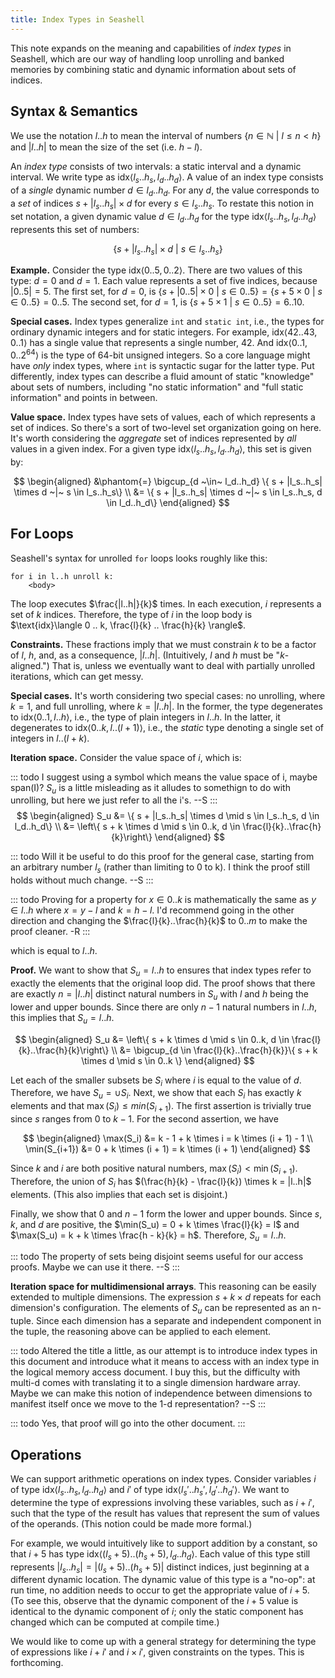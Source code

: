 ```yaml
---
title: Index Types in Seashell
---
```

This note expands on the meaning and capabilities of *index types* in Seashell,
which are our way of handling loop unrolling and banked memories by combining
static and dynamic information about sets of indices.

Syntax & Semantics
------------------

We use the notation $l..h$ to mean the interval of numbers
$\{ n \in \mathbb{N} ~|~ l \le n < h \}$ and $|l..h|$ to mean the size of the
set (i.e. $h - l$).

An *index type* consists of two intervals: a static interval and a dynamic interval.
We write type as $\text{idx}\langle l_s .. h_s, l_d .. h_d \rangle$.
A value of an index type consists of a *single* dynamic number $d \in l_d..h_d$.
For any $d$, the value corresponds to a *set* of indices $s + |l_s..h_s| \times d$
for every $s \in l_s..h_s$.  To restate this notion in set notation, a given
dynamic value $d \in l_d..h_d$ for the type $\text{idx}\langle l_s .. h_s, l_d .. h_d \rangle$
represents this set of numbers:

$$\{ s + |l_s..h_s| \times d ~|~ s \in l_s..h_s\}$$

**Example.**
Consider the type
$\text{idx}\langle 0 .. 5, 0 .. 2 \rangle$.
There are two values of this type: $d=0$ and $d=1$.
Each value represents a set of five indices, because $|0..5| = 5$.
The first set, for $d=0$, is
$\{ s + |0..5| \times 0 ~|~ s \in 0..5\} = \{s + 5 \times 0 ~|~ s \in 0..5\} = 0..5$.
The second set, for $d=1$, is
$\{s + 5 \times 1 ~|~ s \in 0..5\} = 6..10$.

**Special cases.**
Index types generalize `int` and `static int`, i.e., the types for ordinary dynamic integers and for static integers.
For example, $\text{idx}\langle 42..43, 0..1 \rangle$ has a single value that represents a single number, 42.
And $\text{idx}\langle 0..1, 0..2^{64} \rangle$ is the type of 64-bit unsigned integers.
So a core language might have *only* index types, where `int` is syntactic sugar for the latter type.
Put differently, index types can describe a fluid amount of static "knowledge" about sets of numbers, including "no static information" and "full static information" and points in between.

**Value space.**
Index types have sets of values, each of which represents a set of indices. So
there's a sort of two-level set organization going on here.  It's worth
considering the *aggregate* set of indices represented by *all* values in a
given index.  For a given type $\text{idx}\langle l_s .. h_s, l_d .. h_d \rangle$,
this set is given by:

$$
\begin{aligned}
&\phantom{=}
\bigcup_{d ~\in~ l_d..h_d}
\{ s + |l_s..h_s| \times d ~|~ s \in l_s..h_s\}
\\
&=
\{ s + |l_s..h_s| \times d ~|~ s \in l_s..h_s, d \in l_d..h_d\}
\end{aligned}
$$

For Loops
---------

Seashell's syntax for unrolled `for` loops looks roughly like this:

    for i in l..h unroll k:
        <body>

The loop executes $\frac{|l..h|}{k}$ times.
In each execution, $i$ represents a set of $k$ indices.
Therefore,
the type of $i$ in the loop body is
$\text{idx}\langle 0 .. k, \frac{l}{k} .. \frac{h}{k} \rangle$.

**Constraints.**
These fractions imply that we must
constrain $k$ to be a factor of $l$, $h$, and, as a consequence, $|l..h|$.
(Intuitively, $l$ and $h$ must be "$k$-aligned.")
That is,
unless we eventually want to deal with partially unrolled iterations, which can get messy.

**Special cases.**
It's worth considering two special cases: no unrolling, where $k=1$, and full
unrolling, where $k=|l..h|$.  In the former, the type degenerates to
$\text{idx}\langle 0 .. 1, l .. h \rangle$, i.e., the type of plain integers in
$l..h$.  In the latter, it degenerates to $\text{idx}\langle 0 .. k, l .. (l+1)
\rangle$, i.e., the *static* type denoting a single set of integers in
$l..(l+k)$.

**Iteration space.**
Consider the value space of $i$, which is:

::: todo
I suggest using a symbol which means the value space of i, maybe span(I)? $S_u$ is a little misleading as it alludes to somethign to do with unrolling, but here we just refer to all the i's.
--S
:::
$$
\begin{aligned}
S_u &= \{ s + |l_s..h_s| \times d \mid s \in l_s..h_s, d \in l_d..h_d\} \\
    &= \left\{ s + k \times d \mid s \in 0..k, d \in \frac{l}{k}..\frac{h}{k}\right\}
\end{aligned}
$$

::: todo
Will it be useful to do this proof for the general case, starting from an arbitrary number $l_s$ (rather than limiting to 0 to k). I think the proof still holds without much change.
--S
:::

::: todo
Proving for a property for $x \in 0..k$ is mathematically the same as $y \in l..h$
where $x = y - l$ and $k = h - l$. I'd recommend going in the other direction
and changing the $\frac{l}{k}..\frac{h}{k}$ to $0..m$ to make the proof cleaner. -R
:::

which is equal to $l..h$.

**Proof.** We want to show that $S_u = l..h$ to ensures that
index types refer to exactly the elements that the original loop did. The
proof shows that there are exactly $n = |l..h|$ distinct natural numbers in
$S_u$ with $l$ and $h$ being the lower and upper bounds. Since there are only
$n-1$ natural numbers in $l..h$, this implies that $S_u = l..h$.

$$
\begin{aligned}
S_u &= \left\{ s + k \times d \mid s \in 0..k, d \in \frac{l}{k}..\frac{h}{k}\right\} \\
    &= \bigcup_{d \in \frac{l}{k}..\frac{h}{k}}\{ s + k \times d \mid s \in 0..k \}
\end{aligned}
$$

Let each of the smaller subsets be $S_i$ where $i$ is equal to the value of
$d$.  Therefore, we have $S_u = \cup S_i$. Next, we show that each $S_i$ has
exactly $k$ elements and that $\max(S_i) \leq min(S_{i+1})$. The first
assertion is trivially true since $s$ ranges from $0$ to $k-1$. For the second
assertion, we have

$$
\begin{aligned}
\max(S_i) &= k - 1 + k \times i = k \times (i + 1) - 1 \\
\min(S_{i+1}) &= 0 + k \times (i + 1) = k \times (i + 1)
\end{aligned}
$$

Since $k$ and $i$ are both positive natural numbers, $\max(S_i) < \min(S_{i+1})$.
Therefore, the union of $S_i$ has $(\frac{h}{k} - \frac{l}{k}) \times k =
|l..h|$ elements. (This also implies that each set is disjoint.)

Finally, we show that $0$ and $n-1$ form the lower and upper bounds. Since $s$,
$k$, and $d$ are positive, the $\min(S_u) = 0 + k \times \frac{l}{k} = l$ and
$\max(S_u) = k + k \times \frac{h - k}{k} = h$. Therefore, $S_u = l..h$.

::: todo
The property of sets being disjoint seems useful for our access proofs. Maybe we can use it there.
--S
:::

**Iteration space for multidimensional arrays**. This reasoning can be easily extended to
multiple dimensions. The expression $s + k \times d$ repeats for each
dimension's configuration.  The elements of $S_u$ can be represented as an
n-tuple. Since each dimension has a separate and independent component in the
tuple, the reasoning above can be applied to each element.

::: todo
Altered the title a little, as our attempt is to introduce index types in this document and introduce what it means to access with an index type in the logical memory access document. I buy this, but the difficulty with multi-d comes with translating it to a single dimension hardware array. Maybe we can make this notion of independence between dimensions to manifest itself once we move to the 1-d representation?
--S
:::

::: todo
Yes, that proof will go into the other document.
:::

Operations
----------

We can support arithmetic operations on index types.
Consider variables $i$ of type
$\text{idx}\langle l_s .. h_s, l_d .. h_d \rangle$
and $i'$ of type
$\text{idx}\langle l_s' .. h_s', l_d' .. h_d' \rangle$.
We want to determine the type of expressions involving these variables, such as $i + i'$, such that the type of the result has values that represent the sum of values of the operands.
(This notion could be made more formal.)

For example, we would intuitively like to support addition by a constant, so that $i + 5$
has type
$\text{idx}\langle (l_s + 5) .. (h_s + 5), l_d .. h_d \rangle$.
Each value of this type still represents $|l_s..h_s| = |(l_s+5)..(h_s+5)|$ distinct indices, just beginning at a different dynamic location.
The dynamic value of this type is a "no-op": at run time, no addition needs to occur to get the appropriate value of $i+5$.
(To see this, observe that the dynamic component of the $i+5$ value is identical to the dynamic component of $i$; only the static component has changed which can be computed at compile time.)

We would like to come up with a general strategy for determining the type of expressions like $i+i'$ and $i \times i'$, given constraints on the types.
This is forthcoming.
